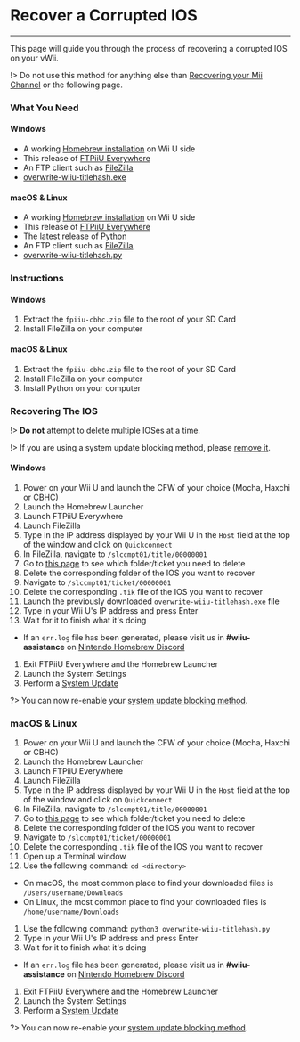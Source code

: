 # Recover a Corrupted IOS
---
This page will guide you through the process of recovering a corrupted IOS on your vWii.

!> Do not use this method for anything else than [Recovering your Mii Channel](troubleshooting/recover-mii-channel) or the following page.

### What You Need

<!-- tabs:start -->

#### **Windows**

- A working [Homebrew installation](user-guide/introduction) on Wii U side
- This release of [FTPiiU Everywhere](http://wiiubru.com/appstore/zips/fpiiu-cbhc.zip)
- An FTP client such as [FileZilla](https://filezilla-project.org/download.php?type=client)
- <a href="docs/files/overwrite-wiiu-titlehash.exe" download>overwrite-wiiu-titlehash.exe</a>

#### **macOS & Linux**

- A working [Homebrew installation](user-guide/introduction) on Wii U side
- This release of [FTPiiU Everywhere](http://wiiubru.com/appstore/zips/fpiiu-cbhc.zip)
- The latest release of [Python](https://www.python.org/downloads/)
- An FTP client such as [FileZilla](https://filezilla-project.org/download.php?type=client)
- <a href="docs/files/overwrite-wiiu-titlehash.py" download>overwrite-wiiu-titlehash.py</a>

<!-- tabs:end -->

### Instructions

<!-- tabs:start -->

#### **Windows**

1. Extract the `fpiiu-cbhc.zip` file to the root of your SD Card
1. Install FileZilla on your computer

#### **macOS & Linux**

1. Extract the `fpiiu-cbhc.zip` file to the root of your SD Card
1. Install FileZilla on your computer
1. Install Python on your computer

<!-- tabs:end -->

### Recovering The IOS

!> **Do not** attempt to delete multiple IOSes at a time.

!> If you are using a system update blocking method, please [remove it](extras/unblock-updates).

<!-- tabs:start -->

#### **Windows**

1. Power on your Wii U and launch the CFW of your choice (Mocha, Haxchi or CBHC)
1. Launch the Homebrew Launcher
1. Launch FTPiiU Everywhere
1. Launch FileZilla
1. Type in the IP address displayed by your Wii U in the `Host` field at the top of the window and click on `Quickconnect`
1. In FileZilla, navigate to `/slccmpt01/title/00000001`
1. Go to [this page](troubleshooting/ios-folders) to see which folder/ticket you need to delete
1. Delete the corresponding folder of the IOS you want to recover
1. Navigate to `/slccmpt01/ticket/00000001`
1. Delete the corresponding `.tik` file of the IOS you want to recover
1. Launch the previously downloaded `overwrite-wiiu-titlehash.exe` file
1. Type in your Wii U's IP address and press Enter
1. Wait for it to finish what it's doing
 - If an `err.log` file has been generated, please visit us in **#wiiu-assistance** on [Nintendo Homebrew Discord](https://discord.gg/C29hYvh)
1. Exit FTPiiU Everywhere and the Homebrew Launcher
1. Launch the System Settings
1. Perform a [System Update](https://en-americas-support.nintendo.com/app/answers/detail/a_id/1136/~/how-to-perform-a-system-update)

?> You can now re-enable your [system update blocking method](extras/block-updates).

### **macOS & Linux**

1. Power on your Wii U and launch the CFW of your choice (Mocha, Haxchi or CBHC)
1. Launch the Homebrew Launcher
1. Launch FTPiiU Everywhere
1. Launch FileZilla
1. Type in the IP address displayed by your Wii U in the `Host` field at the top of the window and click on `Quickconnect`
1. In FileZilla, navigate to `/slccmpt01/title/00000001`
1. Go to [this page](vwii/ios-folders) to see which folder/ticket you need to delete
1. Delete the corresponding folder of the IOS you want to recover
1. Navigate to `/slccmpt01/ticket/00000001`
1. Delete the corresponding `.tik` file of the IOS you want to recover
1. Open up a Terminal window
1. Use the following command: `cd <directory>`
 - On macOS, the most common place to find your downloaded files is `/Users/username/Downloads`
 - On Linux, the most common place to find your downloaded files is `/home/username/Downloads`
1. Use the following command: `python3 overwrite-wiiu-titlehash.py`
1. Type in your Wii U's IP address and press Enter
1. Wait for it to finish what it's doing
 - If an `err.log` file has been generated, please visit us in **#wiiu-assistance** on [Nintendo Homebrew Discord](https://discord.gg/C29hYvh)
1. Exit FTPiiU Everywhere and the Homebrew Launcher
1. Launch the System Settings
1. Perform a [System Update](https://en-americas-support.nintendo.com/app/answers/detail/a_id/1136/~/how-to-perform-a-system-update)

?> You can now re-enable your [system update blocking method](extras/block-updates).

<!-- tabs:end -->